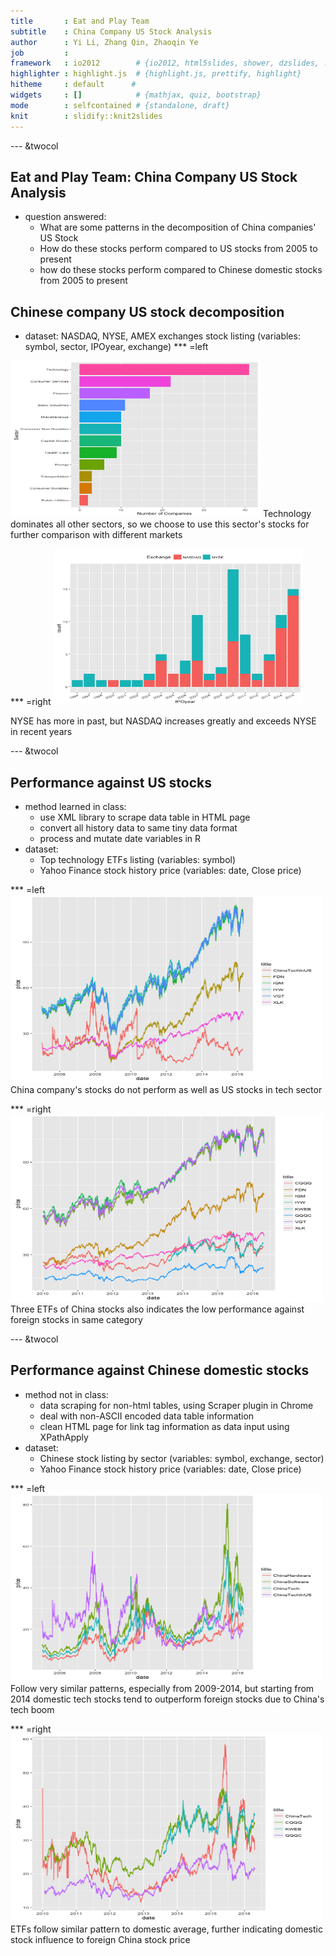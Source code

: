 ```yaml
---
title       : Eat and Play Team
subtitle    : China Company US Stock Analysis
author      : Yi Li, Zhang Qin, Zhaoqin Ye
job         : 
framework   : io2012        # {io2012, html5slides, shower, dzslides, ...}
highlighter : highlight.js  # {highlight.js, prettify, highlight}
hitheme     : default      # 
widgets     : []            # {mathjax, quiz, bootstrap}
mode        : selfcontained # {standalone, draft}
knit        : slidify::knit2slides
--- 
```


--- &twocol
## Eat and Play Team: China Company US Stock Analysis

- question answered:
  - What are some patterns in the decomposition of China companies' US Stock
  - How do these stocks perform compared to US stocks from 2005 to present
  - how do these stocks perform compared to Chinese domestic stocks from 2005 to present

## Chinese company US stock decomposition
- dataset: NASDAQ, NYSE, AMEX exchanges stock listing (variables: symbol, sector, IPOyear, exchange)
*** =left
<img src="assets/fig/unnamed-chunk-1-1.png" title="plot of chunk unnamed-chunk-1" alt="plot of chunk unnamed-chunk-1" width="400px" height="250px" />
Technology dominates all other sectors, so we choose to use this sector's stocks for further comparison with different markets

*** =right
<img src="assets/fig/unnamed-chunk-2-1.png" title="plot of chunk unnamed-chunk-2" alt="plot of chunk unnamed-chunk-2" width="400px" height="250px" />

NYSE has more in past, but NASDAQ increases greatly and exceeds NYSE in recent years

--- &twocol

## Performance against US stocks

- method learned in class: 
  - use XML library to scrape data table in HTML page
  - convert all history data to same tiny data format
  - process and mutate date variables in R
- dataset: 
  - Top technology ETFs listing (variables: symbol)
  - Yahoo Finance stock history price (variables: date, Close price)

*** =left
<img src="assets/fig/unnamed-chunk-3-1.png" title="plot of chunk unnamed-chunk-3" alt="plot of chunk unnamed-chunk-3" width="500px" height="300px" />
China company's stocks do not perform as well as US stocks in tech sector

*** =right
<img src="assets/fig/unnamed-chunk-4-1.png" title="plot of chunk unnamed-chunk-4" alt="plot of chunk unnamed-chunk-4" width="500px" height="300px" />
Three ETFs of China stocks also indicates the low performance against foreign stocks in same category

--- &twocol

## Performance against Chinese domestic stocks
- method not in class: 
  - data scraping for non-html tables, using Scraper plugin in Chrome
  - deal with non-ASCII encoded data table information
  - clean HTML page for link tag information as data input using XPathApply
- dataset:
  - Chinese stock listing by sector (variables: symbol, exchange, sector)
  - Yahoo Finance stock history price (variables: date, Close price)

*** =left
<img src="assets/fig/unnamed-chunk-5-1.png" title="plot of chunk unnamed-chunk-5" alt="plot of chunk unnamed-chunk-5" width="500px" height="300px" />
Follow very similar patterns, especially from 2009-2014, but starting from 2014 domestic tech stocks tend to outperform foreign stocks due to China's tech boom

*** =right
<img src="assets/fig/unnamed-chunk-6-1.png" title="plot of chunk unnamed-chunk-6" alt="plot of chunk unnamed-chunk-6" width="500px" height="300px" />
ETFs follow similar pattern to domestic average, further indicating domestic stock influence to foreign China stock price
